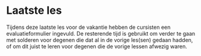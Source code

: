 # Laatste les
Tijdens deze laatste les voor de vakantie hebben de cursisten een evaluatieformulier ingevuld. De resterende tijd is gebruikt om verder te gaan met solderen voor degenen die dat al in de vorige les(sen) gedaan hadden, of om dit juist te leren voor degenen die de vorige lessen afwezig waren.
